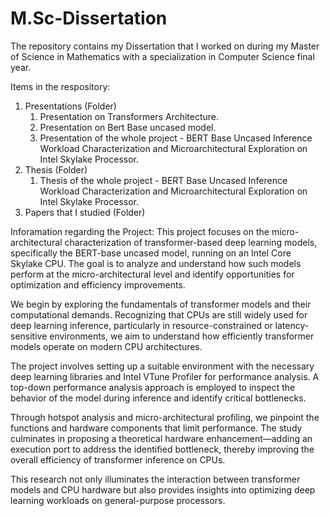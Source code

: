 # M.Sc-Dissertation
The repository contains my Dissertation that I worked on during my Master of Science in Mathematics with a specialization in Computer Science final year.

Items in the respository:
1. Presentations (Folder)
   1. Presentation on Transformers Architecture.
   2. Presentation on Bert Base uncased model.
   3. Presentation of the whole project - BERT Base Uncased Inference Workload     Characterization and Microarchitectural Exploration on Intel Skylake Processor.
2. Thesis (Folder)
    1. Thesis of the whole project - BERT Base Uncased Inference Workload     Characterization and Microarchitectural Exploration on Intel Skylake Processor.
3. Papers that I studied (Folder)

Inforamation regarding the Project:
This project focuses on the micro-architectural characterization of transformer-based deep learning models, specifically the BERT-base uncased model, running on an Intel Core Skylake CPU. The goal is to analyze and understand how such models perform at the micro-architectural level and identify opportunities for optimization and efficiency improvements.

We begin by exploring the fundamentals of transformer models and their computational demands. Recognizing that CPUs are still widely used for deep learning inference, particularly in resource-constrained or latency-sensitive environments, we aim to understand how efficiently transformer models operate on modern CPU architectures.

The project involves setting up a suitable environment with the necessary deep learning libraries and Intel VTune Profiler for performance analysis. A top-down performance analysis approach is employed to inspect the behavior of the model during inference and identify critical bottlenecks.

Through hotspot analysis and micro-architectural profiling, we pinpoint the functions and hardware components that limit performance. The study culminates in proposing a theoretical hardware enhancement—adding an execution port to address the identified bottleneck, thereby improving the overall efficiency of transformer inference on CPUs.

This research not only illuminates the interaction between transformer models and CPU hardware but also provides insights into optimizing deep learning workloads on general-purpose processors.

